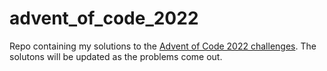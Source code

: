 # advent_of_code_2022

Repo containing my solutions to the [Advent of Code 2022 challenges](https://adventofcode.com/2022). The solutons will be updated as the problems come out.
